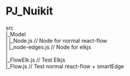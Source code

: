 # PJ_Nuikit
src<br />
|_Model <br />
|   |_Node.js // Node for normal react-flow<br />
|   |_node-edges.js // Node for elkjs<br />
|<br />
|_FlowElk.js // Test Elkjs <br />
|_Flow.js // Test normal react-flow + smartEdge<br />
